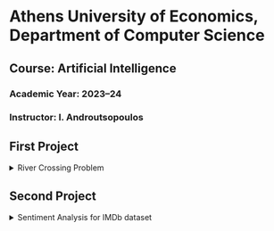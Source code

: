 # Athens University of Economics, Department of Computer Science
## Course: Artificial Intelligence
### Academic Year: 2023–24
### Instructor: I. Androutsopoulos

## First Project
<details>
<summary>River Crossing Problem</summary>

**Crossing the River.** In this problem, a family needs to cross a river during the night by walking on a log that connects the two banks. The log can support only two people at a time. The family also has only one lamp, which must be carried by one of the individuals walking on the log. Each family member takes a different amount of time to cross the river walking on the log, and this time is constant for each person in either direction.

For example, the grandmother takes the same amount of time each time she crosses, but the grandfather takes a different (yet constant) time. When two family members cross together, the crossing time is that of the slower member. The goal is to find the optimal solution, determining the order and pairs (or individuals in each move) in which the family members should move, to minimize the total crossing time.

Your program should attempt to find the optimal solution based on the number of family members (N) and the time each member takes to cross the river (given as input). You can experiment with different values of N and crossing times and report approximately how much time your program takes to find a solution, depending on the computer used.

Additional examples and variations of the game can be found at the following links:
- [YouTube Video](https://www.youtube.com/watch?v=Ppx7-Y9_ub0)
- [Math Game Time](http://www.mathgametime.com/games/bridge-crossing)

At the start of your program, you can define a maximum allowed total time, making it easier to stop exploring paths that exceed this limit. When your program fails to find a solution within the allowed time, it should simply report that it couldn't find a solution.

Your program should use the A* algorithm with heuristics, which you will describe in the document you submit, explaining your choices. It should be able to find a solution at least for the case presented in the video [YouTube Link](https://www.youtube.com/watch?v=Ppx7-Y9_ub0), where the family consists of the following members with their respective crossing times: Child 1 (time 1), Child 2 (time 3), Mom (time 6), Dad (time 8), Grandfather (time 12). The total crossing time of the solution should be less than or equal to 30.


</details>

## Second Project
<details>
<summary>Sentiment Analysis for IMDb dataset</summary>



## Assignment 2 - Part A (60%)
Implement in Java, C++, or Python (or another language permitted by your tutors) two or three (depending on the size of your team) of the following machine learning algorithms. These algorithms should be capable of classifying texts into two (distinct) categories, for example, positive/negative sentiment.

1. Naive Bayes Classifier, using either the Bernoulli multivariate form (as in the slides of the 16th lecture) or the polynomial form (refer to the references at the end of the slides of the 16th lecture).
   
2. Random Forest using ID3 or its variation (e.g., producing trees with a maximum depth specified as a hyperparameter).

3. AdaBoost with decision trees of depth 1, meaning each "tree" will only inquire about the value of a single feature, specifically the one leading to the maximum information gain in the training data of that "tree."

4. Logistic Regression with stochastic gradient ascent, incorporating regularization (refer to slides of the 18th lecture).

Represent each text by a feature vector with values 0 or 1, indicating which words from a vocabulary are present in the text. The vocabulary should include the m most frequent words in the training data, excluding the n most common and the k rarest words in the training data, where m, n, and k are hyperparameters. Optionally, you may enhance the Naive Bayes and Logistic Regression classifiers by adding feature selection using information gain or other methods.

Demonstrate the learning capabilities of your implementations using the "Large Movie Review Dataset," also known as the "IMDB dataset" (see [IMDB Dataset](https://ai.stanford.edu/~amaas/data/sentiment/), [Keras IMDB Dataset](https://keras.io/api/datasets/imdb/)). Include in your report the results of experiments conducted with your implementations on this dataset, showing at least:

- Learning curves and corresponding tables indicating the accuracy percentage on the training data and test data.
 
    **Note 1:** In AdaBoost, during probability calculations for training examples, assume that an example with weight β appears β times in the training examples, even if β is not an integer. This is a function of the number of training examples used in each experiment iteration.

    **Note 2:** The other algorithms already incorporate feature selection methods.

## Part B (20%)
Compare the performance of your implementations with that of other available implementations (e.g., Weka or Scikit-learn) of the same machine learning algorithms implemented in Part A or other machine learning algorithms (e.g., Scikit-learn MLP implementations). Construct the same curves and tables as in Part A. You should compare at least two or three machine learning algorithms (depending on the size of your team).

You can use pre-processing implementations for text (e.g., text splitting into words) and feature selection, as well as ready-made libraries for creating graphs with curves.

## Part C (20%)
Compare the results of Parts A and B with the results of an MLP with a sliding window and/or an RNN implemented in Tensorflow/Keras, representing words with word embeddings. Construct the same curves and tables as in Parts A and B. Also, create curves showing the variation in loss on training and development examples as a function of the number of epochs.

Further clarification will be provided during tutorials. The deadline for submitting the assignment will be announced on e-class. Please carefully read the document with the general instructions for course assignments (see course documents on e-class).

</details>